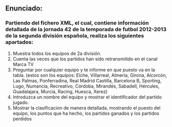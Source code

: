 ## Enunciado:  
### Partiendo del fichero XML, el cual, contiene información detallada de la  jornada 42 de la temporada de futbol 2012-2013 de la segunda división española, realiza los siguientes apartados:  
  1. Muestra todos los equipos de 2a división.  
  2. Cuenta las veces que los partidos han sido retransmitido en el canal Marca TV 
  3. Preguntar por cualquier equipo y te informe en que puesto va en la tabla. (estos son los equipos: Elche, Villarreal, Almería, Girona, Alcorcón, Las Palmas, Ponferradina, Real Madrid Castilla, Barcelona B, Sporting, Lugo, Numancia, Recreativo, Córdoba, Mirandés, Sabadell, Hércules, Guadalajara, Murcia, Racing, Huesca, Xerez)  
  4. Introduzca un nombre del equipo y mostrar el identificador del partido jugado.   
  5. Mostrar la clasificacion de manera detallada, mostrando el puesto del equipo, los puntos que ha hecho, los partidos ganados y los partidos perdidos
